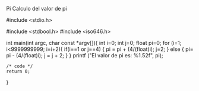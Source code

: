 Pi
Calculo del valor de pi

#include <stdio.h>

#include <stdbool.h>
#include <iso646.h>

int main(int argc, char const *argv[]){
	int i=0;
	int j=0;
	float pi=0;
for (i=1; i<9999999999; i=i+2){
	if(i==1 or j==4) {
		pi = pi + (4/(float)i);
		j=2;
	}
	else {
		pi= pi - (4/(float)i);
		j = j + 2;
	}
}
printf ("El valor de pi es: %1.52f", pi);

	/* code */
	return 0;
}


